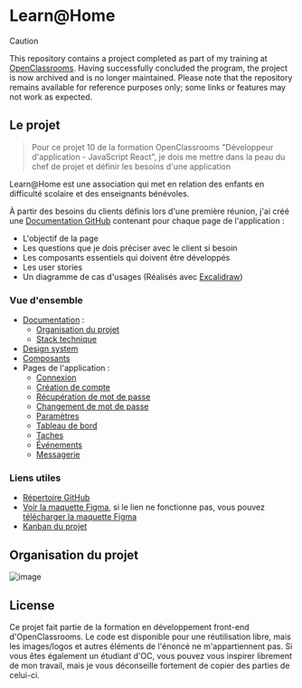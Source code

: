 # Learn@Home

> [!CAUTION]
> This repository contains a project completed as part of my training at [OpenClassrooms](https://openclassrooms.com). Having successfully concluded the program, the project is now archived and is no longer maintained. Please note that the repository remains available for reference purposes only; some links or features may not work as expected.

## Le projet

> Pour ce projet 10 de la formation OpenClassrooms "Développeur d'application - JavaScript React", je dois me mettre dans la peau du chef de projet et définir les besoins d'une application

Learn@Home est une association qui met en relation des enfants en difficulté scolaire et des enseignants bénévoles.

À partir des besoins du clients définis lors d'une première réunion, j'ai créé une [Documentation GitHub](https://github.com/alexperronnet/openclassrooms-p10-learn-at-home/wiki) contenant pour chaque page de l'application :

- L'objectif de la page
- Les questions que je dois préciser avec le client si besoin
- Les composants essentiels qui doivent être développés
- Les user stories
- Un diagramme de cas d'usages (Réalisés avec [Excalidraw](https://excalidraw.com/))

### Vue d'ensemble

- [Documentation](https://github.com/alexperronnet/openclassrooms-p10-learn-at-home/wiki) :
  - [Organisation du projet](#organisation-du-projet)
  - [Stack technique](https://github.com/alexperronnet/openclassrooms-10-learn-at-home/wiki#stack-technique)
- [Design system](https://github.com/alexperronnet/openclassrooms-p10-learn-at-home/wiki/Design-System)
- [Composants](https://github.com/alexperronnet/openclassrooms-p10-learn-at-home/wiki/Composants)
- Pages de l'application :
  - [Connexion](https://github.com/alexperronnet/openclassrooms-p10-learn-at-home/wiki/Page-connexion)
  - [Création de compte](https://github.com/alexperronnet/openclassrooms-p10-learn-at-home/wiki/Page-cr%C3%A9ation-de-compte)
  - [Récupération de mot de passe](https://github.com/alexperronnet/openclassrooms-p10-learn-at-home/wiki/Page-r%C3%A9cup%C3%A9tation-de-mot-de-passe)
  - [Changement de mot de passe](https://github.com/alexperronnet/openclassrooms-p10-learn-at-home/wiki/Page-changement-de-mot-de-passe)
  - [Paramètres](https://github.com/alexperronnet/openclassrooms-p10-learn-at-home/wiki/Page-param%C3%A8tres)
  - [Tableau de bord](https://github.com/alexperronnet/openclassrooms-p10-learn-at-home/wiki/Page-dashboard)
  - [Taches](https://github.com/alexperronnet/openclassrooms-p10-learn-at-home/wiki/Page-t%C3%A2ches)
  - [Événements](https://github.com/alexperronnet/openclassrooms-p10-learn-at-home/wiki/Page-%C3%A9v%C3%A9nements)
  - [Messagerie](https://github.com/alexperronnet/openclassrooms-p10-learn-at-home/wiki/Page-messagerie)

### Liens utiles

- [Répertoire GitHub](https://github.com/alexperronnet/openclassrooms-p10-learn-at-home)
- [Voir la maquette Figma](https://www.figma.com/file/tXtRNrYypetIgy2uFL2Pxp/learn%40home?node-id=1%3A8&t=VHXG3GFoNwhRP5Xb-1), si le lien ne fonctionne pas, vous pouvez [télécharger la maquette Figma](https://github.com/alexperronnet/openclassrooms-p10-learn-at-home/raw/main/design/learn%40home.fig)
- [Kanban du projet](https://github.com/users/alexperronnet/projects/4)

## Organisation du projet

![image](https://user-images.githubusercontent.com/59840413/206169881-a4e30a82-7982-4672-ad6f-a17b36cc1e80.png)

## License

Ce projet fait partie de la formation en développement front-end d'OpenClassrooms. Le code est disponible pour une réutilisation libre, mais les images/logos et autres éléments de l'énoncé ne m'appartiennent pas. Si vous êtes également un étudiant d'OC, vous pouvez vous inspirer librement de mon travail, mais je vous déconseille fortement de copier des parties de celui-ci.
